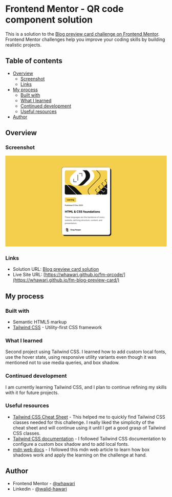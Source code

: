 # Frontend Mentor - QR code component solution

This is a solution to the [Blog preview card challenge on Frontend Mentor](https://www.frontendmentor.io/challenges/blog-preview-card-ckPaj01IcS). Frontend Mentor challenges help you improve your coding skills by building realistic projects.

## Table of contents

- [Overview](#overview)
  - [Screenshot](#screenshot)
  - [Links](#links)
- [My process](#my-process)
  - [Built with](#built-with)
  - [What I learned](#what-i-learned)
  - [Continued development](#continued-development)
  - [Useful resources](#useful-resources)
- [Author](#author)

## Overview

### Screenshot

![](./assets/images/blog-preview-card-solution.png)

### Links

- Solution URL: [Blog preview card solution](https://github.com/whawari/fm-blog-preview-card)
- Live Site URL: [https://whawari.github.io/fm-qrcode/](https://whawari.github.io/fm-blog-preview-card/)

## My process

### Built with

- Semantic HTML5 markup
- [Tailwind CSS](https://tailwindcss.com/) - Utility-first CSS framework

### What I learned

Second project using Tailwind CSS.
I learned how to add custom local fonts, use the hover state, using 
responsive utility variants even though it was mentioned not to use media queries, and box shadow.

### Continued development

I am currently learning Tailwind CSS, and I plan to continue refining my skills with it for future projects.

### Useful resources

- [Tailwind CSS Cheat Sheet](https://www.creative-tim.com/twcomponents/cheatsheet) - This helped me to quickly find Tailwind CSS classes needed for this challenge. I really liked the simplicity of the cheat sheet and will continue using it until I get a good grasp of Tailwind CSS classes.
- [Tailwind CSS documentation](https://tailwindcss.com/docs/installation) - I followed Tailwind CSS documentation to configure a custom box shadow and to add local fonts.
- [mdn web docs](https://developer.mozilla.org/en-US/docs/Web/CSS/box-shadow) - I followed this mdn web article to learn how box shadows work and apply the learning on the challenge at hand.

## Author

- Frontend Mentor - [@whawari](https://www.frontendmentor.io/profile/whawari)
- Linkedin - [@walid-hawari](https://www.linkedin.com/in/walid-hawari/)
